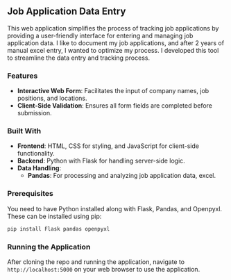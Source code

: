 ## Job Application Data Entry
This web application simplifies the process of tracking job applications by providing a user-friendly interface for entering and managing job application data. I like to document my job applications, and after 2 years of manual excel entry, I wanted to optimize my process. I developed this tool to streamline the data entry and tracking process.

### Features
- **Interactive Web Form**: Facilitates the input of company names, job positions, and locations.
- **Client-Side Validation**: Ensures all form fields are completed before submission.

### Built With
- **Frontend**: HTML, CSS for styling, and JavaScript for client-side functionality.
- **Backend**: Python with Flask for handling server-side logic.
- **Data Handling**: 
  - **Pandas**: For processing and analyzing job application data, excel.
    
### Prerequisites
You need to have Python installed along with Flask, Pandas, and Openpyxl. These can be installed using pip:
```bash
pip install Flask pandas openpyxl
```

### Running the Application
After cloning the repo and running the application, navigate to `http://localhost:5000` on your web browser to use the application.
